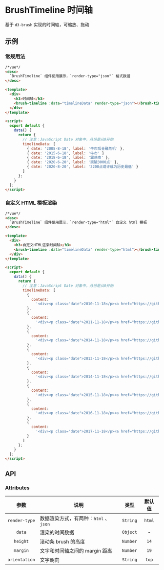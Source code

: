 # BrushTimeline 时间轴

基于 `d3-brush` 实现的时间轴，可缩放、拖动

## 示例

### 常规用法

```html
/*vue*/
<desc>
  `BrushTimeline` 组件使用展示，`render-type="json"` 格式数据
</desc>

<template>
  <div>
    <h3>时间轴</h3>
    <brush-timeline :data="timelineData" render-type="json"></brush-timeline>
  </div>
</template>

<script>
  export default {
    data() {
      return {
        // 注意：JavaScript Date 对象中，月份是从0开始
        timelineData: [
          { date: '2008-8-18', label: '牛市后金融危机' },
          { date: '2015-6-18', label: '牛市' }
          { date: '2018-6-18', label: '震荡市' },
          { date: '2020-6-20', label: '突破3000点' },
          { date: '2020-8-20', label: '3200点或许成为历史最低' }
        ]
      };
    }
  };
</script>
```

### 自定义 HTML 模板渲染

```html
/*vue*/
<desc>
  `BrushTimeline` 组件使用展示，`render-type="html"` 自定义 html 模板
</desc>

<template>
  <div>
    <h3>自定义HTML渲染时间轴</h3>
    <brush-timeline :data="timelineData" render-type="html"></brush-timeline>
  </div>
</template>

<script>
  export default {
    data() {
      return {
        // 注意：JavaScript Date 对象中，月份是从0开始
        timelineData: [
          {
            content:
              '<div><p class="date">2010-11-18</p><a href="https://github.com/giscafer/sinokit" target="_blank">第一个</a></div>'
          },
          {
            content:
              '<div><p class="date">2011-11-18</p><a href="https://github.com/giscafer/sinokit" target="_blank">新适应症</a></div>'
          },
          {
            content:
              '<div><p class="date">2014-11-18</p><a href="https://github.com/giscafer/sinokit" target="_blank">新冠疫苗方案</a></div>'
          },
          {
            content:
              '<div><p class="date">2013-11-18</p><a href="https://github.com/giscafer/sinokit" target="_blank">包装</a></div>'
          },
          {
            content:
              '<div><p class="date">2014-11-18</p><a href="https://github.com/giscafer/sinokit" target="_blank">审批</a></div>'
          },
          {
            content:
              '<div><p class="date">2015-11-18</p><a href="https://github.com/giscafer/sinokit" target="_blank">IPO</a></div>'
          },
          {
            content:
              '<div><p class="date">2016-11-18</p><a href="https://github.com/giscafer/sinokit" target="_blank">准备上市</a></div>'
          },
          {
            content:
              '<div><p class="date">2017-11-18</p><a href="https://github.com/giscafer/sinokit" target="_blank">上市</a></div>'
          }
        ]
      };
    }
  };
</script>
```

## API

### Attributes

|     参数      | 说明                                  |   类型   | 默认值 |
| :-----------: | ------------------------------------- | :------: | :----: |
| `render-type` | 数据渲染方式，有两种：`html` 、`json` | `String` | `html` |
|    `data`     | 渲染的时间数据                        | `Object` |   -    |
|   `height`    | 滚动条 brush 的高度                   | `Number` |  `14`  |
|   `margin`    | 文字和时间轴之间的 margin 距离        | `Number` |  `19`  |
| `orientation` | 文字朝向                              | `String` | `top`  |
